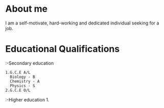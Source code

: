 # About me
 I am a self-motivate, hard-working and dedicated individual seeking for a job.
# Educational Qualifications
  :-Secondary education
  
    1.G.C.E A/L
      Biology - B
      Chemistry - A
      Physics - S
    2.G.C.E O/L
      
  :-Higher education
    1.

